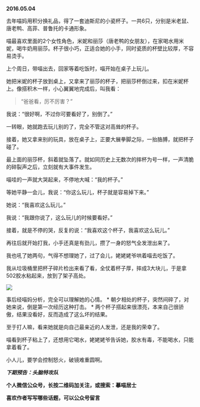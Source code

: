
          
            
**2016.05.04**

去年喵妈用积分换礼品，得了一套迪斯尼的小瓷杯子。一共6只，分别是米老鼠、唐老鸭、高菲、普鲁托的卡通形象。

喵最喜欢里面的2个女性角色，米妮和丽莎（唐老鸭的女朋友），在家喝水用米妮，喝牛奶用丽莎。杯子很小巧，正适合她的小手，同时瓷质的杯壁比较厚，不容易烫手。

上个周日，带喵出去，回家等着吃饭时，喵开始在桌子上玩儿。

她把米妮的杯子放到桌上，又拿来了丽莎的杯子，把丽莎杯倒过来，扣在米妮杯上。像搭积木一样，小心翼翼地完成后，叫我看：
>“爸爸看，厉不厉害？”



我说：“很好啊，不过你可要看好了，别倒了。”

一转眼，她就跑去玩儿别的了，完全不管这对高耸的杯子。

接着，她又拿来别的玩具，放在桌子上，正要大展拳脚之际，一抬胳膊，就把杯子碰了。

最上面的丽莎杯，斜着就坠落了。就如同历史上无数次的摔杯为号一样，一声清脆的碎裂声之后，立刻就有大事件发生。

喵哇的一声就大哭起来，不停地大喊：“我的杯子。”

等她平静一会儿，我说：“你这么玩儿，杯子就是容易掉下来。”

她说：“我喜欢这么玩儿。”

我说：“我跟你说了，这么玩儿的时候要看好。”

接着，就是不停的哭，反复的说：“我喜欢这个杯子，我喜欢这么玩儿。”

再往后就开始打我，小手还真是有劲儿，攒了一身的怒气全发泄出来了。

我也吼了她两句，气得不想理她了，过了会儿，姥姥姥爷哄着喵去吃饭了。

我从垃圾桶里把杯子碎片检出来看了看，全仗着杯子厚，摔成3大块儿，于是拿502胶水粘起来，放到了架子高处。



![](//upload-images.jianshu.io/upload_images/51001-8f69a46ce9c41cde.JPG)




事后经喵妈分析，完全可以理解她的心情。
* 
朝夕相处的杯子，突然间碎了，对她来说，倒是第一次经历这种打击。
* 
两个杯子搭起来很漂亮，本来自己很骄傲，结果没看好，反而造成了这么坏的结果。


至于打人嘛，看来她就是向自己最亲近的人发泄，还是我的荣幸了。

喵看到杯子粘上了，还想用它喝水，姥姥姥爷告诉她，胶水有毒，不能喝水，只能拿着看了。

小人儿，要学会控制怒火，破镜难重圆啊。


***下期预告：头脑特攻队***


**个人微信公众号，长按二维码加关注，或搜索：摹喵居士**

**喜欢作者写写哪些话题，可以公众号留言**




          
        